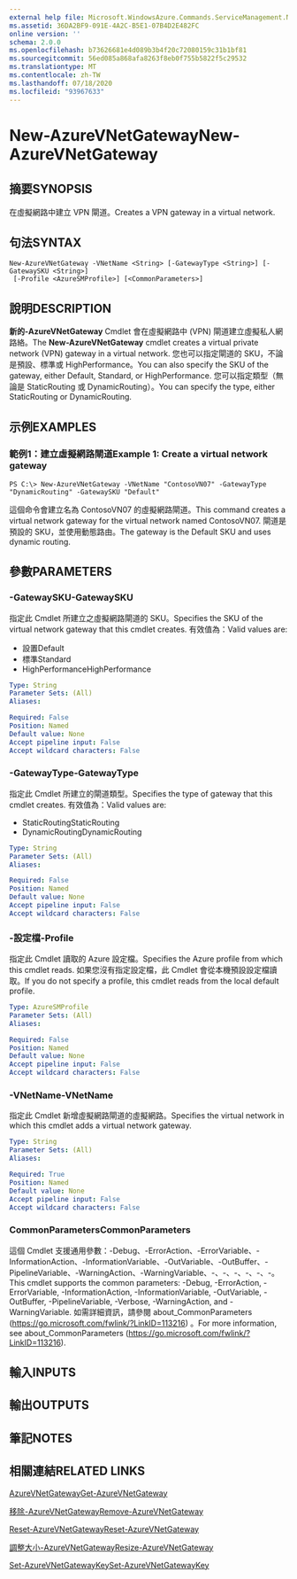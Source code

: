 ```yaml
---
external help file: Microsoft.WindowsAzure.Commands.ServiceManagement.Network.dll-Help.xml
ms.assetid: 36DA2BF9-091E-4A2C-B5E1-07B4D2E482FC
online version: ''
schema: 2.0.0
ms.openlocfilehash: b73626681e4d089b3b4f20c72080159c31b1bf81
ms.sourcegitcommit: 56ed085a868afa8263f8eb0f755b5822f5c29532
ms.translationtype: MT
ms.contentlocale: zh-TW
ms.lasthandoff: 07/18/2020
ms.locfileid: "93967633"
---
```

# <span data-ttu-id="a0eaf-101">New-AzureVNetGateway</span><span class="sxs-lookup"><span data-stu-id="a0eaf-101">New-AzureVNetGateway</span></span>

## <span data-ttu-id="a0eaf-102">摘要</span><span class="sxs-lookup"><span data-stu-id="a0eaf-102">SYNOPSIS</span></span>
<span data-ttu-id="a0eaf-103">在虛擬網路中建立 VPN 閘道。</span><span class="sxs-lookup"><span data-stu-id="a0eaf-103">Creates a VPN gateway in a virtual network.</span></span>

## <span data-ttu-id="a0eaf-104">句法</span><span class="sxs-lookup"><span data-stu-id="a0eaf-104">SYNTAX</span></span>

```
New-AzureVNetGateway -VNetName <String> [-GatewayType <String>] [-GatewaySKU <String>]
 [-Profile <AzureSMProfile>] [<CommonParameters>]
```

## <span data-ttu-id="a0eaf-105">說明</span><span class="sxs-lookup"><span data-stu-id="a0eaf-105">DESCRIPTION</span></span>
<span data-ttu-id="a0eaf-106">**新的-AzureVNetGateway** Cmdlet 會在虛擬網路中 (VPN) 閘道建立虛擬私人網路絡。</span><span class="sxs-lookup"><span data-stu-id="a0eaf-106">The **New-AzureVNetGateway** cmdlet creates a virtual private network (VPN) gateway in a virtual network.</span></span>
<span data-ttu-id="a0eaf-107">您也可以指定閘道的 SKU，不論是預設、標準或 HighPerformance。</span><span class="sxs-lookup"><span data-stu-id="a0eaf-107">You can also specify the SKU of the gateway, either Default, Standard, or HighPerformance.</span></span>
<span data-ttu-id="a0eaf-108">您可以指定類型（無論是 StaticRouting 或 DynamicRouting）。</span><span class="sxs-lookup"><span data-stu-id="a0eaf-108">You can specify the type, either StaticRouting or DynamicRouting.</span></span>

## <span data-ttu-id="a0eaf-109">示例</span><span class="sxs-lookup"><span data-stu-id="a0eaf-109">EXAMPLES</span></span>

### <span data-ttu-id="a0eaf-110">範例1：建立虛擬網路閘道</span><span class="sxs-lookup"><span data-stu-id="a0eaf-110">Example 1: Create a virtual network gateway</span></span>
```
PS C:\> New-AzureVNetGateway -VNetName "ContosoVN07" -GatewayType "DynamicRouting" -GatewaySKU "Default"
```

<span data-ttu-id="a0eaf-111">這個命令會建立名為 ContosoVN07 的虛擬網路閘道。</span><span class="sxs-lookup"><span data-stu-id="a0eaf-111">This command creates a virtual network gateway for the virtual network named ContosoVN07.</span></span>
<span data-ttu-id="a0eaf-112">閘道是預設的 SKU，並使用動態路由。</span><span class="sxs-lookup"><span data-stu-id="a0eaf-112">The gateway is the Default SKU and uses dynamic routing.</span></span>

## <span data-ttu-id="a0eaf-113">參數</span><span class="sxs-lookup"><span data-stu-id="a0eaf-113">PARAMETERS</span></span>

### <span data-ttu-id="a0eaf-114">-GatewaySKU</span><span class="sxs-lookup"><span data-stu-id="a0eaf-114">-GatewaySKU</span></span>
<span data-ttu-id="a0eaf-115">指定此 Cmdlet 所建立之虛擬網路閘道的 SKU。</span><span class="sxs-lookup"><span data-stu-id="a0eaf-115">Specifies the SKU of the virtual network gateway that this cmdlet creates.</span></span>
<span data-ttu-id="a0eaf-116">有效值為：</span><span class="sxs-lookup"><span data-stu-id="a0eaf-116">Valid values are:</span></span> 

- <span data-ttu-id="a0eaf-117">設置</span><span class="sxs-lookup"><span data-stu-id="a0eaf-117">Default</span></span> 
- <span data-ttu-id="a0eaf-118">標準</span><span class="sxs-lookup"><span data-stu-id="a0eaf-118">Standard</span></span> 
- <span data-ttu-id="a0eaf-119">HighPerformance</span><span class="sxs-lookup"><span data-stu-id="a0eaf-119">HighPerformance</span></span>

```yaml
Type: String
Parameter Sets: (All)
Aliases: 

Required: False
Position: Named
Default value: None
Accept pipeline input: False
Accept wildcard characters: False
```

### <span data-ttu-id="a0eaf-120">-GatewayType</span><span class="sxs-lookup"><span data-stu-id="a0eaf-120">-GatewayType</span></span>
<span data-ttu-id="a0eaf-121">指定此 Cmdlet 所建立的閘道類型。</span><span class="sxs-lookup"><span data-stu-id="a0eaf-121">Specifies the type of gateway that this cmdlet creates.</span></span>
<span data-ttu-id="a0eaf-122">有效值為：</span><span class="sxs-lookup"><span data-stu-id="a0eaf-122">Valid values are:</span></span> 

- <span data-ttu-id="a0eaf-123">StaticRouting</span><span class="sxs-lookup"><span data-stu-id="a0eaf-123">StaticRouting</span></span> 
- <span data-ttu-id="a0eaf-124">DynamicRouting</span><span class="sxs-lookup"><span data-stu-id="a0eaf-124">DynamicRouting</span></span>

```yaml
Type: String
Parameter Sets: (All)
Aliases: 

Required: False
Position: Named
Default value: None
Accept pipeline input: False
Accept wildcard characters: False
```

### <span data-ttu-id="a0eaf-125">-設定檔</span><span class="sxs-lookup"><span data-stu-id="a0eaf-125">-Profile</span></span>
<span data-ttu-id="a0eaf-126">指定此 Cmdlet 讀取的 Azure 設定檔。</span><span class="sxs-lookup"><span data-stu-id="a0eaf-126">Specifies the Azure profile from which this cmdlet reads.</span></span> <span data-ttu-id="a0eaf-127">如果您沒有指定設定檔，此 Cmdlet 會從本機預設設定檔讀取。</span><span class="sxs-lookup"><span data-stu-id="a0eaf-127">If you do not specify a profile, this cmdlet reads from the local default profile.</span></span>

```yaml
Type: AzureSMProfile
Parameter Sets: (All)
Aliases: 

Required: False
Position: Named
Default value: None
Accept pipeline input: False
Accept wildcard characters: False
```

### <span data-ttu-id="a0eaf-128">-VNetName</span><span class="sxs-lookup"><span data-stu-id="a0eaf-128">-VNetName</span></span>
<span data-ttu-id="a0eaf-129">指定此 Cmdlet 新增虛擬網路閘道的虛擬網路。</span><span class="sxs-lookup"><span data-stu-id="a0eaf-129">Specifies the virtual network in which this cmdlet adds a virtual network gateway.</span></span>

```yaml
Type: String
Parameter Sets: (All)
Aliases: 

Required: True
Position: Named
Default value: None
Accept pipeline input: False
Accept wildcard characters: False
```

### <span data-ttu-id="a0eaf-130">CommonParameters</span><span class="sxs-lookup"><span data-stu-id="a0eaf-130">CommonParameters</span></span>
<span data-ttu-id="a0eaf-131">這個 Cmdlet 支援通用參數：-Debug、-ErrorAction、-ErrorVariable、-InformationAction、-InformationVariable、-OutVariable、-OutBuffer、-PipelineVariable、-WarningAction、-WarningVariable、-、-、-、-、-、-。</span><span class="sxs-lookup"><span data-stu-id="a0eaf-131">This cmdlet supports the common parameters: -Debug, -ErrorAction, -ErrorVariable, -InformationAction, -InformationVariable, -OutVariable, -OutBuffer, -PipelineVariable, -Verbose, -WarningAction, and -WarningVariable.</span></span> <span data-ttu-id="a0eaf-132">如需詳細資訊，請參閱 about_CommonParameters (https://go.microsoft.com/fwlink/?LinkID=113216) 。</span><span class="sxs-lookup"><span data-stu-id="a0eaf-132">For more information, see about_CommonParameters (https://go.microsoft.com/fwlink/?LinkID=113216).</span></span>

## <span data-ttu-id="a0eaf-133">輸入</span><span class="sxs-lookup"><span data-stu-id="a0eaf-133">INPUTS</span></span>

## <span data-ttu-id="a0eaf-134">輸出</span><span class="sxs-lookup"><span data-stu-id="a0eaf-134">OUTPUTS</span></span>

## <span data-ttu-id="a0eaf-135">筆記</span><span class="sxs-lookup"><span data-stu-id="a0eaf-135">NOTES</span></span>

## <span data-ttu-id="a0eaf-136">相關連結</span><span class="sxs-lookup"><span data-stu-id="a0eaf-136">RELATED LINKS</span></span>

[<span data-ttu-id="a0eaf-137">AzureVNetGateway</span><span class="sxs-lookup"><span data-stu-id="a0eaf-137">Get-AzureVNetGateway</span></span>](./Get-AzureVNetGateway.md)

[<span data-ttu-id="a0eaf-138">移除-AzureVNetGateway</span><span class="sxs-lookup"><span data-stu-id="a0eaf-138">Remove-AzureVNetGateway</span></span>](./Remove-AzureVNetGateway.md)

[<span data-ttu-id="a0eaf-139">Reset-AzureVNetGateway</span><span class="sxs-lookup"><span data-stu-id="a0eaf-139">Reset-AzureVNetGateway</span></span>](./Reset-AzureVNetGateway.md)

[<span data-ttu-id="a0eaf-140">調整大小-AzureVNetGateway</span><span class="sxs-lookup"><span data-stu-id="a0eaf-140">Resize-AzureVNetGateway</span></span>](./Resize-AzureVNetGateway.md)

[<span data-ttu-id="a0eaf-141">Set-AzureVNetGatewayKey</span><span class="sxs-lookup"><span data-stu-id="a0eaf-141">Set-AzureVNetGatewayKey</span></span>](./Set-AzureVNetGatewayKey.md)


